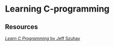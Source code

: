 # Learning C-programming

## Resources
[*Learn C Programming* by Jeff Szuhay](https://github.com/PacktPublishing/Learn-C-Programming-Second-Edition)

